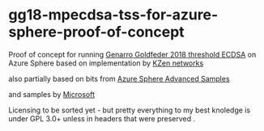 # gg18-mpecdsa-tss-for-azure-sphere-proof-of-concept
Proof of concept for running [Genarro Goldfeder 2018 threshold ECDSA](https://eprint.iacr.org/2019/114.pdf) 
on Azure Sphere based on implementation by [KZen networks](https://github.com/KZen-networks/emerald-city)

also partially based on bits from [Azure Sphere Advanced Samples](https://github.com/bjoernQ/rust_azure_sphere_advanced)

and samples by [Microsoft](https://github.com/Azure/azure-sphere-samples)


Licensing to be sorted yet - but pretty everything to my best knoledge is under GPL 3.0+ 
unless in headers that were preserved .
